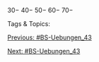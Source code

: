 30−
40−
50−
60−
70−

   Tags & Topics:
   

[Previous: #BS-Uebungen_43](BS-Uebungen_43.md)

[Next: #BS-Uebungen_43](BS-Uebungen_43.md)